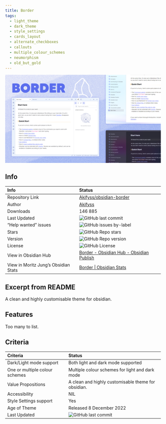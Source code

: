 ```yaml
---
title: Border
tags:
  - light_theme
  - dark_theme
  - style_settings
  - cards_layout
  - alternate_checkboxes
  - callouts
  - multiple_colour_schemes
  - neumorphism
  - old_but_gold
---
```


<img alt="Border Theme Screenshot" src="https://raw.githubusercontent.com/Akifyss/obsidian-border/refs/heads/main/cover-lg.png">

## Info

| Info                                 | Status                                                                                                                                                                                                           |
| :----------------------------------- | :--------------------------------------------------------------------------------------------------------------------------------------------------------------------------------------------------------------- |
| Repository Link                      | [Akifyss/obsidian-border](https://github.com/Akifyss/obsidian-border/)                                                                                                                                           |
| Author                               | [Akifyss](https://github.com/Akifyss/)                                                                                                                                                                           |
| Downloads                            | 146 885                                                                                                                                                                                                          |
| Last Updated                         | <img alt="GitHub last commit" src="https://img.shields.io/github/last-commit/Akifyss/obsidian-border?color=573E7A&amp;label=last%20update&amp;logo=github&amp;style=for-the-badge" referrerpolicy="no-referrer"> |
| “Help wanted” issues                 | <img alt="GitHub issues by-label" src="https://img.shields.io/github/issues/Akifyss/obsidian-border/help%20wanted?color=573E7A&amp;logo=github&amp;style=for-the-badge" referrerpolicy="no-referrer">            |
| Stars                                | <img alt="GitHub Repo stars" src="https://img.shields.io/github/stars/Akifyss/obsidian-border?color=573E7A&amp;logo=github&amp;style=for-the-badge" referrerpolicy="no-referrer">                                |
| Version                              | <img alt="GitHub Repo version" src="https://img.shields.io/github/v/release/Akifyss/obsidian-border?color=573E7A&amp;logo=github&amp;style=for-the-badge&sort=semver" referrerpolicy="no-referrer">              |
| License                              | <img alt="GitHub License" src="https://img.shields.io/github/license/Akifyss/obsidian-border?style=for-the-badge" referrerpolicy="noreferrer">                                                                   |
| View in Obsidian Hub                 | [Border \- Obsidian Hub \- Obsidian Publish](https://publish.obsidian.md/hub/02+-+Community+Expansions/02.05+All+Community+Expansions/Themes/Border)                                                             |
| View in Moritz Jung’s Obsidian Stats | [Border \| Obsidian Stats](https://www.moritzjung.dev/obsidian-stats/themes/border/)                                                                                                                             |

## Excerpt from README

A clean and highly customisable theme for obsidian.

## Features

Too many to list.

## Criteria

| Criteria                       | Status                                                                                                                                                                                                           |
| :----------------------------- | :--------------------------------------------------------------------------------------------------------------------------------------------------------------------------------------------------------------- |
| Dark/Light mode support        | Both light and dark mode supported                                                                                                                                                                               |
| One or multiple colour schemes | Multiple colour schemes for light and dark mode                                                                                                                                                                  |
| Value Propositions             | A clean and highly customisable theme for obsidian.                                                                                                                                                              |
| Accessibility                  | NIL                                                                                                                                                                                                              |
| Style Settings support         | Yes                                                                                                                                                                                                              |
| Age of Theme                   | Released 8 December 2022                                                                                                                                                                                         |
| Last Updated                   | <img alt="GitHub last commit" src="https://img.shields.io/github/last-commit/Akifyss/obsidian-border?color=573E7A&amp;label=last%20update&amp;logo=github&amp;style=for-the-badge" referrerpolicy="no-referrer"> |
